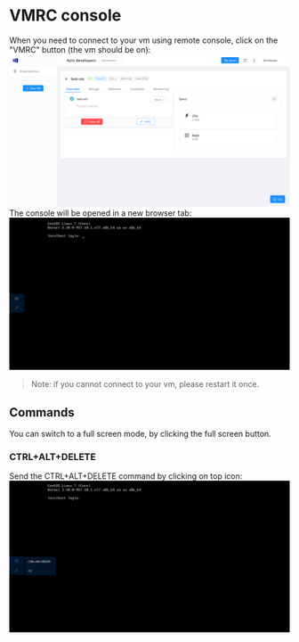 # VMRC console
When you need to connect to your vm using remote console, click on the "VMRC" button (the vm should be on):
![VMRC](./images/vmrc/vmrc.png)
The console will be opened in a new browser tab:
![Console](./images/vmrc/console.png)
> Note: if you cannot connect to your vm, please restart it once.

## Commands
You can switch to a full screen mode, by clicking the full screen button.

### CTRL+ALT+DELETE
Send the CTRL+ALT+DELETE command by clicking on top icon:
![CTRL+ALT+DELETE](./images/vmrc/ctrl+alt+delete.png)